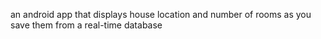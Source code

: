 an android app that displays house location and number of rooms as you save them from a real-time database
